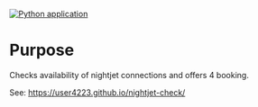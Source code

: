 [![Python application](https://github.com/user4223/nightjet-check/actions/workflows/python-app.yml/badge.svg)](https://github.com/user4223/nightjet-check/actions/workflows/python-app.yml)

# Purpose
Checks availability of nightjet connections and offers 4 booking.

See: https://user4223.github.io/nightjet-check/
